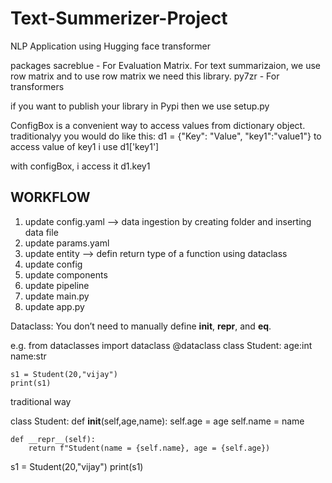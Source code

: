 # Text-Summerizer-Project
NLP Application using Hugging face transformer

packages
sacreblue - For Evaluation Matrix. For text summarizaion, we use row matrix and to use row matrix we need this library.
py7zr - For transformers

if you want to publish your library in Pypi then we use setup.py

ConfigBox is a convenient way to access values from dictionary object.
traditionalyy you would do like this:
d1 = {"Key": "Value", "key1":"value1"}
to access value of key1 i use d1['key1']

with configBox, i access it d1.key1

## WORKFLOW

1. update config.yaml --> data ingestion by creating folder and inserting data file
2. update params.yaml
3. update entity --> defin return type of a function using dataclass
4. update config
5. update components
6. update pipeline
7. update main.py
8. update app.py

Dataclass: You don’t need to manually define __init__, __repr__, and __eq__.

e.g.
from dataclasses import dataclass 
    @dataclass
    class Student:
        age:int
        name:str

    s1 = Student(20,"vijay")
    print(s1)

traditional way

class Student:
    def __init__(self,age,name):
        self.age = age
        self.name = name

    def __repr__(self):
        return f"Student(name = {self.name}, age = {self.age})
    
s1 = Student(20,"vijay")
print(s1)